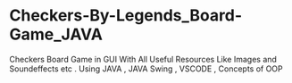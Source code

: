 # Checkers-By-Legends_Board-Game_JAVA
Checkers Board Game in GUI With All Useful Resources Like Images and Soundeffects etc . Using JAVA , JAVA Swing , VSCODE , Concepts of  OOP 
